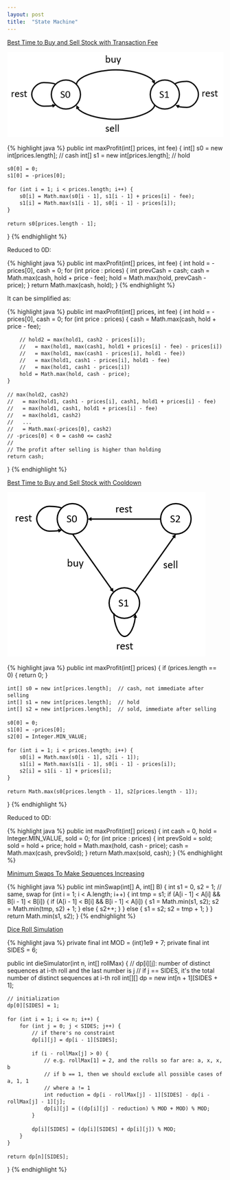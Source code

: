 ```yaml
---
layout: post
title:  "State Machine"
---
```

[Best Time to Buy and Sell Stock with Transaction Fee][best-time-to-buy-and-sell-stock-with-transaction-fee]

![state machine](/assets/best_time_to_buy_and_sell_stock_with_transaction_fee.png)

{% highlight java %}
public int maxProfit(int[] prices, int fee) {
    int[] s0 = new int[prices.length];  // cash
    int[] s1 = new int[prices.length];  // hold

    s0[0] = 0;
    s1[0] = -prices[0];

    for (int i = 1; i < prices.length; i++) {
        s0[i] = Math.max(s0[i - 1], s1[i - 1] + prices[i] - fee);
        s1[i] = Math.max(s1[i - 1], s0[i - 1] - prices[i]);
    }

    return s0[prices.length - 1];
}
{% endhighlight %}

Reduced to 0D:

{% highlight java %}
public int maxProfit(int[] prices, int fee) {
    int hold = -prices[0], cash = 0;
    for (int price : prices) {
        int prevCash = cash;
        cash = Math.max(cash, hold + price - fee);
        hold = Math.max(hold, prevCash - price);
    }
    return Math.max(cash, hold);
}
{% endhighlight %}

It can be simplified as:

{% highlight java %}
public int maxProfit(int[] prices, int fee) {
    int hold = -prices[0], cash = 0;
    for (int price : prices) {
        cash = Math.max(cash, hold + price - fee);

        // hold2 = max(hold1, cash2 - prices[i]);
        //   = max(hold1, max(cash1, hold1 + prices[i] - fee) - prices[i])
        //   = max(hold1, max(cash1 - prices[i], hold1 - fee))
        //   = max(hold1, cash1 - prices[i], hold1 - fee)
        //   = max(hold1, cash1 - prices[i])
        hold = Math.max(hold, cash - price);
    }

    // max(hold2, cash2)
    //   = max(hold1, cash1 - prices[i], cash1, hold1 + prices[i] - fee)
    //   = max(hold1, cash1, hold1 + prices[i] - fee)
    //   = max(hold1, cash2)
    //   ...
    //   = Math.max(-prices[0], cash2)
    // -prices[0] < 0 = cash0 <= cash2
    //
    // The profit after selling is higher than holding
    return cash;
}
{% endhighlight %}

[Best Time to Buy and Sell Stock with Cooldown][best-time-to-buy-and-sell-stock-with-cooldown]

![state machine](/assets/best_time_to_buy_and_sell_stock_with_cooldown.png)

{% highlight java %}
public int maxProfit(int[] prices) {
    if (prices.length == 0) {
        return 0;
    }

    int[] s0 = new int[prices.length];  // cash, not immediate after selling
    int[] s1 = new int[prices.length];  // hold
    int[] s2 = new int[prices.length];  // sold, immediate after selling

    s0[0] = 0;
    s1[0] = -prices[0];
    s2[0] = Integer.MIN_VALUE;

    for (int i = 1; i < prices.length; i++) {
        s0[i] = Math.max(s0[i - 1], s2[i - 1]);
        s1[i] = Math.max(s1[i - 1], s0[i - 1] - prices[i]);
        s2[i] = s1[i - 1] + prices[i];
    }

    return Math.max(s0[prices.length - 1], s2[prices.length - 1]);
}
{% endhighlight %}

Reduced to 0D:

{% highlight java %}
public int maxProfit(int[] prices) {
    int cash = 0, hold = Integer.MIN_VALUE, sold = 0;
    for (int price : prices) {
        int prevSold = sold;
        sold = hold + price;
        hold = Math.max(hold, cash - price);
        cash = Math.max(cash, prevSold);
    }
    return Math.max(sold, cash);
}
{% endhighlight %}

[Minimum Swaps To Make Sequences Increasing][minimum-swaps-to-make-sequences-increasing]

{% highlight java %}
public int minSwap(int[] A, int[] B) {
    int s1 = 0, s2 = 1;  // same, swap
    for (int i = 1; i < A.length; i++) {
        int tmp = s1;
        if (A[i - 1] < A[i] && B[i - 1] < B[i]) {
            if (A[i - 1] < B[i] && B[i - 1] < A[i]) {
                s1 = Math.min(s1, s2);
                s2 = Math.min(tmp, s2) + 1;
            } else {
                s2++;
            }
        } else {
            s1 = s2;
            s2 = tmp + 1;
        }
    }
    return Math.min(s1, s2);
}
{% endhighlight %}

[Dice Roll Simulation][dice-roll-simulation]

{% highlight java %}
private final int MOD = (int)1e9 + 7;
private final int SIDES = 6;

public int dieSimulator(int n, int[] rollMax) {
    // dp[i][j]: number of distinct sequences at i-th roll and the last number is j
    // if j == SIDES, it's the total number of distinct sequences at i-th roll
    int[][] dp = new int[n + 1][SIDES + 1];

    // initialization
    dp[0][SIDES] = 1;

    for (int i = 1; i <= n; i++) {
        for (int j = 0; j < SIDES; j++) {
            // if there's no constraint
            dp[i][j] = dp[i - 1][SIDES];

            if (i - rollMax[j] > 0) {
                // e.g. rollMax[1] = 2, and the rolls so far are: a, x, x, b
                // if b == 1, then we should exclude all possible cases of a, 1, 1
                // where a != 1
                int reduction = dp[i - rollMax[j] - 1][SIDES] - dp[i - rollMax[j] - 1][j];
                dp[i][j] = ((dp[i][j] - reduction) % MOD + MOD) % MOD;
            }

            dp[i][SIDES] = (dp[i][SIDES] + dp[i][j]) % MOD;              
        }
    }

    return dp[n][SIDES];
}
{% endhighlight %}

[best-time-to-buy-and-sell-stock-with-cooldown]: https://leetcode.com/problems/best-time-to-buy-and-sell-stock-with-cooldown/
[best-time-to-buy-and-sell-stock-with-transaction-fee]: https://leetcode.com/problems/best-time-to-buy-and-sell-stock-with-transaction-fee/
[dice-roll-simulation]: https://leetcode.com/problems/dice-roll-simulation/
[minimum-swaps-to-make-sequences-increasing]: https://leetcode.com/problems/minimum-swaps-to-make-sequences-increasing/
